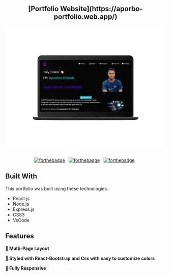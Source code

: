<h2 align="center">
  [Portfolio Website](https://aporbo-portfolio.web.app/)<br/>
  <a href="https://www.linkedin.com/in/aporbo-ghosh-7753541a6/" target="_blank"Aporbo Ghosh</a>
</h2>
<div align="center">
  <img alt="Demo" src="./src/Assets/google-pixelbook-mockup.png" />
</div>

<br/>

<center>

[![forthebadge](https://forthebadge.com/images/badges/built-with-love.svg)](https://forthebadge.com) &nbsp;
[![forthebadge](https://forthebadge.com/images/badges/made-with-javascript.svg)](https://forthebadge.com) &nbsp;
[![forthebadge](https://forthebadge.com/images/badges/open-source.svg)](https://forthebadge.com) &nbsp;
</center>


## Built With

This portfolio was built using these technologies.

- React.js
- Node.js
- Express.js
- CSS3
- VsCode

## Features

**📖 Multi-Page Layout**

**🎨 Styled with React-Bootstrap and Css with easy to customize colors**

**📱 Fully Responsive**


